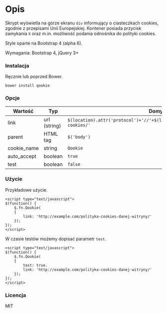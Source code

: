 # Opis
Skrypt wyświetla na górze ekranu `div` informujący o ciasteczkach cookies, zgodnie z przepisami Unii Europejskiej.
Kontener posiada przycisk zamykania `X` oraz m.in. możliwość podania odnośnika do polityki cookies.

Style oparte na Bootstrap 4 (alpha 6).

Wymagania: Bootstrap 4, jQuery 3+

### Instalacja
Ręcznie lub poprzed Bower.

```
bower install qookie
```
### Opcje

| Wartość       | Typ            | Domyślnie                                                                             |
|---------------|----------------|---------------------------------------------------------------------------------------|
| link          | url (string)   | `$(location).attr('protocol')+'//'+$(location).attr('hostname')+'/polityka-cookies/'` |
| parent        | HTML tag       | `$('body')`                                                                           |
| cookie_name   | string         | `Qookie`                                                                              |
| auto_accept   | boolean        | `true`                                                                                  |
| test          | boolean        | `false`                                                                                 |

### Użycie

Przykładowe użycie.

```
<script type="text/javascript">
$(function() {
    $.fn.Qookie(
    {
        link: 'http://example.com/polityka-cookies-danej-witryny/'
    });
});
</script>
```

W czasie testów możemy dopisać parametr `test`.
```
<script type="text/javascript">
$(function() {
    $.fn.Qookie(
    {
        test: true.
        link: 'http://example.com/polityka-cookies-danej-witryny/'
    });
});
</script>
```
### Licencja
MIT
